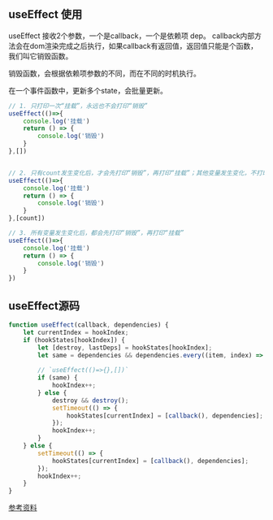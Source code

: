 ## useEffect 使用
useEffect 接收2个参数，一个是callback，一个是依赖项 dep。
callback内部方法会在dom渲染完成之后执行，如果callback有返回值，返回值只能是个函数，我们叫它销毁函数。

销毁函数，会根据依赖项参数的不同，而在不同的时机执行。

在一个事件函数中，更新多个state，会批量更新。

```js
// 1. 只打印一次“挂载”，永远也不会打印“销毁”
useEffect(()=>{
	console.log('挂载')
	return () => {
		console.log('销毁')
	}
},[])


// 2. 只有count发生变化后，才会先打印“销毁”，再打印“挂载”；其他变量发生变化，不打印
useEffect(()=>{
	console.log('挂载')
	return () => {
		console.log('销毁')
	}
},[count])

// 3. 所有变量发生变化后，都会先打印“销毁”，再打印“挂载”
useEffect(()=>{
	console.log('挂载')
	return () => {
		console.log('销毁')
	}
})
```

## useEffect源码

```js
function useEffect(callback, dependencies) {
    let currentIndex = hookIndex;
    if (hookStates[hookIndex]) {
        let [destroy, lastDeps] = hookStates[hookIndex];
        let same = dependencies && dependencies.every((item, index) => item === lastDeps[index]);
        
        // `useEffect(()=>{},[])`
        if (same) {
            hookIndex++;
        } else {
            destroy && destroy();
            setTimeout(() => {
                hookStates[currentIndex] = [callback(), dependencies];
            });
            hookIndex++;
        }
    } else {
        setTimeout(() => {
            hookStates[currentIndex] = [callback(), dependencies];
        });
        hookIndex++;
    }
}
```




[参考资料](https://juejin.cn/post/7158391177199222792)

